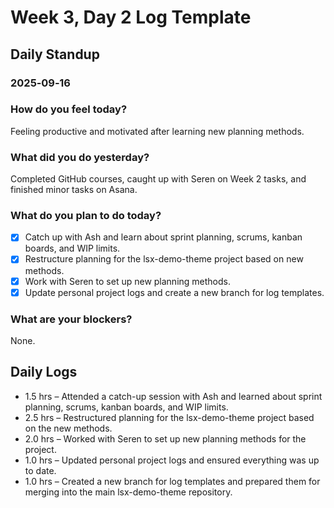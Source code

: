 # Week 3, Day 2 Log Template

## Daily Standup

### 2025‑09‑16

### How do you feel today?

Feeling productive and motivated after learning new planning methods.

### What did you do yesterday?

Completed GitHub courses, caught up with Seren on Week 2 tasks, and finished minor tasks on Asana.

### What do you plan to do today?

-   [x] Catch up with Ash and learn about sprint planning, scrums, kanban boards, and WIP limits.
-   [x] Restructure planning for the lsx-demo-theme project based on new methods.
-   [x] Work with Seren to set up new planning methods.
-   [x] Update personal project logs and create a new branch for log templates.

### What are your blockers?

None.

## Daily Logs

-   1.5 hrs – Attended a catch-up session with Ash and learned about sprint planning, scrums, kanban boards, and WIP limits.
-   2.5 hrs – Restructured planning for the lsx-demo-theme project based on the new methods.
-   2.0 hrs – Worked with Seren to set up new planning methods for the project.
-   1.0 hrs – Updated personal project logs and ensured everything was up to date.
-   1.0 hrs – Created a new branch for log templates and prepared them for merging into the main lsx-demo-theme repository.
